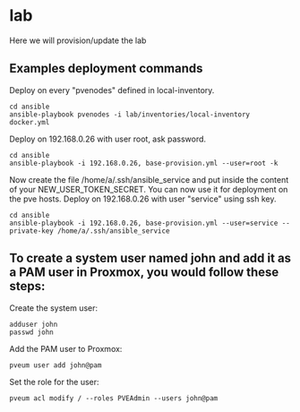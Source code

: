 # lab
Here we will provision/update the lab

## Examples deployment commands

Deploy on every "pvenodes" defined in local-inventory.
```shell
cd ansible
ansible-playbook pvenodes -i lab/inventories/local-inventory docker.yml
```
Deploy on 192.168.0.26 with user root, ask password.
```shell
cd ansible
ansible-playbook -i 192.168.0.26, base-provision.yml --user=root -k
```
Now create the file /home/a/.ssh/ansible_service and put inside the content of your NEW_USER_TOKEN_SECRET.
You can now use it for deployment on the pve hosts.
Deploy on 192.168.0.26 with user "service" using ssh key.
```shell
cd ansible
ansible-playbook -i 192.168.0.26, base-provision.yml --user=service --private-key /home/a/.ssh/ansible_service
```

## To create a system user named john and add it as a PAM user in Proxmox, you would follow these steps:
Create the system user:
```shell
adduser john
passwd john
```
Add the PAM user to Proxmox:
```shell
pveum user add john@pam
```
Set the role for the user:
```shell
pveum acl modify / --roles PVEAdmin --users john@pam
```
